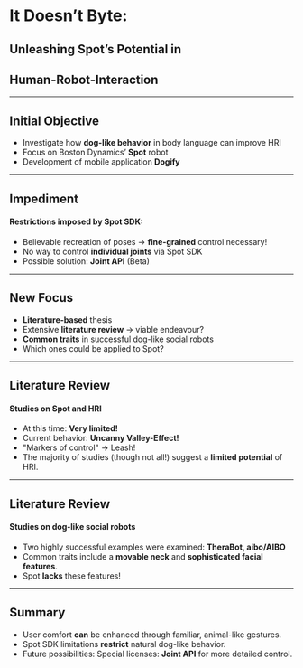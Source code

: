 # It Doesn’t Byte: 
## Unleashing Spot’s Potential in 
## Human-Robot-Interaction
---
## Initial Objective
- Investigate how **dog-like behavior** in body language can improve HRI
- Focus on Boston Dynamics’ **Spot** robot
- Development of mobile application **Dogify**

---
## Impediment
#### Restrictions imposed by Spot SDK:
- Believable recreation of poses -> **fine-grained** control necessary!
- No way to control **individual joints** via Spot SDK
- Possible solution: **Joint API** (Beta)

---
## New Focus
- **Literature-based** thesis
- Extensive **literature review** -> viable endeavour?
- **Common traits** in successful dog-like social robots
- Which ones could be applied to Spot?

---
## Literature Review
#### Studies on Spot and HRI
- At this time: **Very limited!** 
- Current behavior: **Uncanny Valley-Effect!**
- "Markers of control" -> Leash!
- The majority of studies (though not all!) suggest a **limited potential** of HRI.

---
## Literature Review
#### Studies on dog-like social robots
- Two highly successful examples were examined: **TheraBot, aibo/AIBO**
- Common traits include a **movable neck** and **sophisticated facial features**.
- Spot **lacks** these features!

---
## Summary
- User comfort **can** be enhanced through familiar, animal-like gestures.
- Spot SDK limitations **restrict** natural dog-like behavior.
- Future possibilities: Special licenses: **Joint API** for more detailed control.